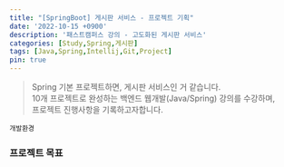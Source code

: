 ```yaml
---
title: "[SpringBoot] 게시판 서비스 - 프로젝트 기획"
date: '2022-10-15 +0900'
description: '패스트캠퍼스 강의 - 고도화된 게시판 서비스'
categories: [Study,Spring,게시판]
tags: [Java,Spring,Intellij,Git,Project]
pin: true
---
```


> Spring 기본 프로젝트하면, 게시판 서비스인 거 같습니다.     
> 10개 프로젝트로 완성하는 백엔드 웹개발(Java/Spring) 강의를 수강하며,    
> 프로젝트 진행사항을 기록하고자합니다.

`개발환경`
### 프로젝트 목표

